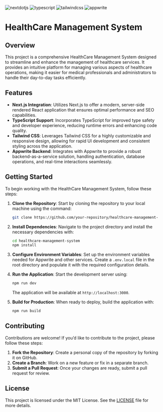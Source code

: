 <div align="left">

  <div>
    <img src="https://img.shields.io/badge/-Next_JS-black?style=for-the-badge&logoColor=white&logo=nextdotjs&color=000000" alt="nextdotjs" />
    <img src="https://img.shields.io/badge/-TypeScript-black?style=for-the-badge&logoColor=white&logo=typescript&color=3178C6" alt="typescript" />
    <img src="https://img.shields.io/badge/-Tailwind_CSS-black?style=for-the-badge&logoColor=white&logo=tailwindcss&color=06B6D4" alt="tailwindcss" />
    <img src="https://img.shields.io/badge/-Appwrite-black?style=for-the-badge&logoColor=white&logo=appwrite&color=FD366E" alt="appwrite" />
  </div>

<div align="left">

  # HealthCare Management System

  ## Overview

  This project is a comprehensive HealthCare Management System designed to streamline and enhance the management of healthcare services. It provides an intuitive platform for managing various aspects of healthcare operations, making it easier for medical professionals and administrators to handle their day-to-day tasks efficiently.

  ## Features

  - **Next.js Integration**: Utilizes Next.js to offer a modern, server-side rendered React application that ensures optimal performance and SEO capabilities.
  - **TypeScript Support**: Incorporates TypeScript for improved type safety and developer experience, reducing runtime errors and enhancing code quality.
  - **Tailwind CSS**: Leverages Tailwind CSS for a highly customizable and responsive design, allowing for rapid UI development and consistent styling across the application.
  - **Appwrite Backend**: Integrates with Appwrite to provide a robust backend-as-a-service solution, handling authentication, database operations, and real-time interactions seamlessly.

  ## Getting Started

  To begin working with the HealthCare Management System, follow these steps:

  1. **Clone the Repository**: Start by cloning the repository to your local machine using the command:
     ```bash
     git clone https://github.com/your-repository/healthcare-management-system.git
     ```

  2. **Install Dependencies**: Navigate to the project directory and install the necessary dependencies with:
     ```bash
     cd healthcare-management-system
     npm install
     ```

  3. **Configure Environment Variables**: Set up the environment variables needed for Appwrite and other services. Create a `.env.local` file in the root directory and populate it with the required configuration details.

  4. **Run the Application**: Start the development server using:
     ```bash
     npm run dev
     ```
     The application will be available at `http://localhost:3000`.

  5. **Build for Production**: When ready to deploy, build the application with:
     ```bash
     npm run build
     ```

  ## Contributing

  Contributions are welcome! If you’d like to contribute to the project, please follow these steps:

  1. **Fork the Repository**: Create a personal copy of the repository by forking it on GitHub.
  2. **Create a Branch**: Work on a new feature or fix in a separate branch.
  3. **Submit a Pull Request**: Once your changes are ready, submit a pull request for review.

  ## License

  This project is licensed under the MIT License. See the [LICENSE](LICENSE) file for more details.

</div>
